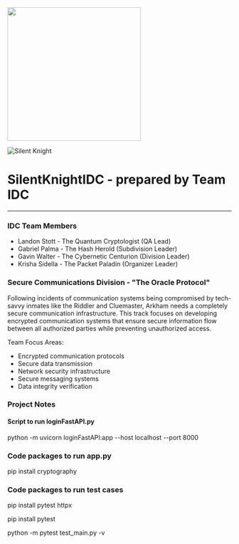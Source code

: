 <img src="https://github.com/user-attachments/assets/3bfcbf7e-a683-4adb-a3bc-ab78fe8995cf" width="300">

![Silent Knight](https://github.com/user-attachments/assets/771c89cf-03d4-4d41-aaba-f87b7f7a01b8)
# SilentKnightIDC - prepared by Team IDC
---

### IDC Team Members
- Landon Stott - The Quantum Cryptologist (QA Lead)
- Gabriel Palma - The Hash Herold (Subdivision Leader)
- Gavin Walter - The Cybernetic Centurion (Division Leader)
- Krisha Sidella - The Packet Paladin (Organizer Leader)

### Secure Communications Division - "The Oracle Protocol" 

Following incidents of communication systems being compromised by tech-savvy inmates like the Riddler and
Cluemaster, Arkham needs a completely secure communication infrastructure. This track focuses on developing
encrypted communication systems that ensure secure information flow between all authorized parties while
preventing unauthorized access.

Team Focus Areas:
* Encrypted communication protocols
* Secure data transmission
* Network security infrastructure
* Secure messaging systems
* Data integrity verification

### Project Notes

#### Script to run loginFastAPI.py
python -m uvicorn loginFastAPI:app --host localhost --port 8000

### Code packages to run app.py
pip install cryptography

### Code packages to run test cases 
pip install pytest httpx

pip install pytest

python -m pytest test_main.py -v
